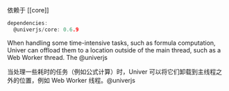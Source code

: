 依赖于
[[core]]
```c
dependencies:
  @univerjs/core: 0.6.9 
```


When handling some time-intensive tasks, such as formula computation, Univer can offload them to a location outside of the main thread, such as a Web Worker thread. The @univerjs


当处理一些耗时的任务（例如公式计算）时，Univer 可以将它们卸载到主线程之外的位置，例如 Web Worker 线程。@univerjs
